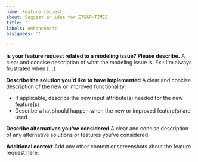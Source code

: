 ```yaml
---
name: Feature request
about: Suggest an idea for ETSAP-TIMES
title: ''
labels: enhancement
assignees: ''

---
```


**Is your feature request related to a modeling issue? Please describe.**
A clear and concise description of what the modeling issue is. Ex.: I'm always frustrated when [...]

**Describe the solution you'd like to have implemented**
A clear and concise description of the new or improved functionality:
- If applicable, describe the new input attribute(s) needed for the new feature(s)
- Describe what should happen when the new or improved feature(s) are used

**Describe alternatives you've considered**
A clear and concise description of any alternative solutions or features you've considered.

**Additional context**
Add any other context or screenshots about the feature request here.
